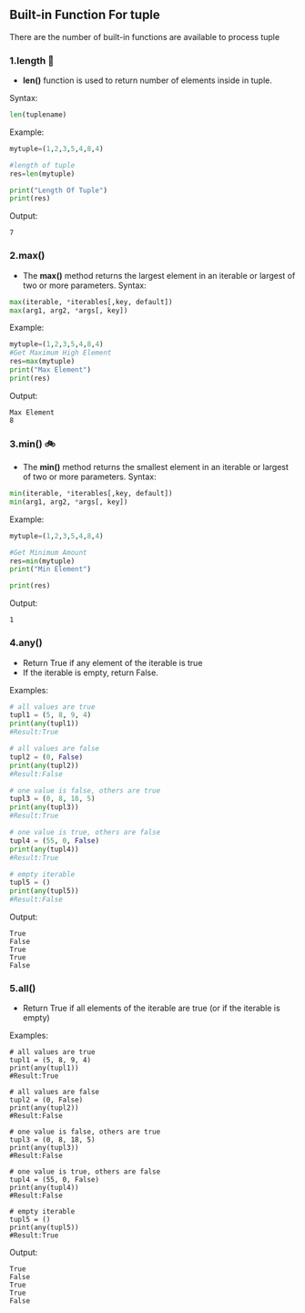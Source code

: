 ## Built-in Function For tuple
There are the number of built-in functions are available to process tuple

### 1.length :straight_ruler:
- **len()** function is used to return number of elements inside in tuple.

Syntax:
```python
len(tuplename)
```
Example:
```python
mytuple=(1,2,3,5,4,8,4)

#length of tuple
res=len(mytuple)

print("Length Of Tuple")
print(res)    
```
Output:
```
7
```

### 2.max()
- The **max()** method returns the largest element in an iterable or largest of two or more parameters.
Syntax:
```python
max(iterable, *iterables[,key, default])
max(arg1, arg2, *args[, key])
```

Example:
```python
mytuple=(1,2,3,5,4,8,4)
#Get Maximum High Element
res=max(mytuple)
print("Max Element")
print(res)
```
Output:
```
Max Element
8
```

### 3.min() :bike:
- The **min()** method returns the smallest element in an iterable or largest of two or more parameters.
Syntax:
```python
min(iterable, *iterables[,key, default])
min(arg1, arg2, *args[, key])
```    

Example:
```python
mytuple=(1,2,3,5,4,8,4)

#Get Minimum Amount
res=min(mytuple)
print("Min Element")

print(res)
```
Output:
```
1
```

### 4.any()
- Return True if any element of the iterable is true
- If the iterable is empty, return False.

Examples:
```python
# all values are true
tupl1 = (5, 8, 9, 4)
print(any(tupl1))
#Result:True

# all values are false
tupl2 = (0, False)
print(any(tupl2))
#Result:False

# one value is false, others are true
tupl3 = (0, 8, 18, 5)
print(any(tupl3))
#Result:True

# one value is true, others are false
tupl4 = (55, 0, False)
print(any(tupl4))
#Result:True

# empty iterable
tupl5 = ()
print(any(tupl5))
#Result:False
```
Output:
```
True
False
True
True
False
```

### 5.all()
- Return True if all elements of the iterable are true (or if the iterable is empty)


Examples:
```
# all values are true
tupl1 = (5, 8, 9, 4)
print(any(tupl1))
#Result:True

# all values are false
tupl2 = (0, False)
print(any(tupl2))
#Result:False

# one value is false, others are true
tupl3 = (0, 8, 18, 5)
print(any(tupl3))
#Result:False

# one value is true, others are false
tupl4 = (55, 0, False)
print(any(tupl4))
#Result:False

# empty iterable
tupl5 = ()
print(any(tupl5))
#Result:True
```
Output:
```
True
False
True
True
False
```
